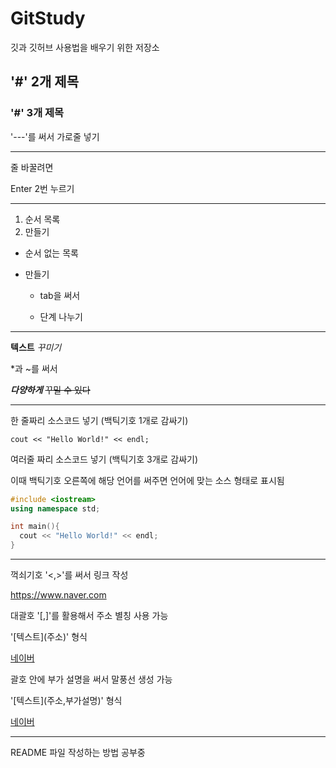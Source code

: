 # GitStudy
깃과 깃허브 사용법을 배우기 위한 저장소

## '#' 2개 제목

### '#' 3개 제목

'---'를 써서 가로줄 넣기

---

줄 바꿀려면

Enter 2번 누르기

---

1. 순서 목록
2. 만들기

- 순서 없는 목록
  
- 만들기

  - tab을 써서

  - 단계 나누기
 
---

**텍스트** *꾸미기*

*과 ~를 써서

***다양하게*** ~~꾸밀 수 있다~~

---

한 줄짜리 소스코드 넣기 (백틱기호 1개로 감싸기)

`cout << "Hello World!" << endl;`

여러줄 짜리 소스코드 넣기 (백틱기호 3개로 감싸기)

이때 백틱기호 오른쪽에 해당 언어를 써주면 언어에 맞는 소스 형태로 표시됨

```C++
#include <iostream>
using namespace std;

int main(){
  cout << "Hello World!" << endl;
}
```

---

꺽쇠기호 '<,>'를 써서 링크 작성

<https://www.naver.com>

대괄호 '[,]'를 활용해서 주소 별칭 사용 가능

'[텍스트]\(주소)' 형식

[네이버](https://www.naver.com)

괄호 안에 부가 설명을 써서 말풍선 생성 가능

'\[텍스트]\(주소,부가설명)' 형식

[네이버](https://www.naver.com, "네이버 링크입니다")

---

README 파일 작성하는 방법 공부중
